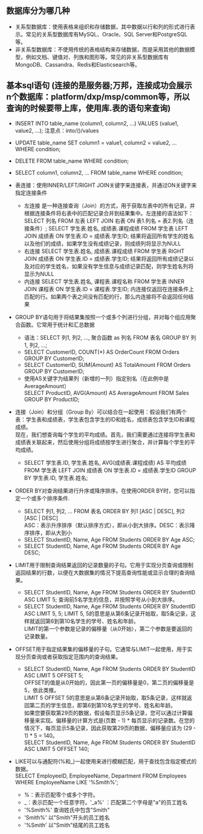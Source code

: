 ## 数据库分为哪几种
- 关系型数据库：使用表格来组织和存储数据，其中数据以行和列的形式进行表示。常见的关系型数据库有MySQL、Oracle、SQL Server和PostgreSQL等。
- 非关系型数据库：不使用传统的表格结构来存储数据，而是采用其他的数据模型，例如文档、键值对、列族和图形等。常见的非关系型数据库有MongoDB、Cassandra、Redis和Elasticsearch等。

## 基本sql语句 (连接的是服务器;万邦，连接成功会展示n个数据库：platform/dxp/msp/common等，所以查询的时候要带上库，使用库.表的语句来查询)
- INSERT INTO table_name (column1, column2, ...) VALUES (value1, value2, ...);         注意点：into/()/values 
- UPDATE table_name SET column1 = value1, column2 = value2, ... WHERE condition;
- DELETE FROM table_name WHERE condition;
- SELECT column1, column2, ... FROM table_name WHERE condition;
- 表连接：使用INNER/LEFT/RIGHT JOIN关键字来连接表，并通过ON关键字来指定连接条件 
  - 左连接 是一种连接查询（Join）的方式，用于获取左表中的所有记录，并根据连接条件将右表中的匹配记录合并到结果集中。左连接的语法如下：
    SELECT 列名 FROM 左表 LEFT JOIN 右表 ON 表1.列名 = 表2.列名（连接条件）;
    SELECT 学生表.姓名, 成绩表.课程成绩 FROM 学生表 LEFT JOIN 成绩表 ON 学生表.ID = 成绩表.学生ID;
    结果将返回所有学生的姓名以及他们的成绩，如果学生没有成绩记录，则成绩列将显示为NULL
  - 右连接 SELECT 学生表.姓名, 成绩表.课程成绩 FROM 学生表 RIGHT JOIN 成绩表 ON 学生表.ID = 成绩表.学生ID;
    结果将返回所有成绩记录以及对应的学生姓名，如果没有学生信息与成绩记录匹配，则学生姓名列将显示为NULL
  - 内连接 SELECT 学生表.姓名, 课程表.课程名称 FROM 学生表 INNER JOIN 课程表 ON 学生表.ID = 课程表.学生ID;
    内连接仅返回在连接条件上匹配的行。如果两个表之间没有匹配的行，那么内连接将不会返回任何结果

- GROUP BY语句用于将结果集按照一个或多个列进行分组，并对每个组应用聚合函数。它常用于统计和汇总数据 
  - 语法：SELECT 列1, 列2, ..., 聚合函数 as 列名 FROM 表名 GROUP BY 列1, 列2, ...;
  - SELECT CustomerID, COUNT(*) AS OrderCount FROM Orders GROUP BY CustomerID;
  - SELECT CustomerID, SUM(Amount) AS TotalAmount FROM Orders GROUP BY CustomerID;
  - 使用AS关键字为结果列（新增的一列）指定别名（在此例中是AverageAmount）  
    SELECT ProductID, AVG(Amount) AS AverageAmount FROM Sales GROUP BY ProductID;
    
- 连接（Join）和分组（Group By）可以结合在一起使用：假设我们有两个表：学生表和成绩表，学生表包含学生的ID和姓名，成绩表包含学生ID和课程成绩。  
  现在，我们想查询每个学生的平均成绩。首先，我们需要通过连接将学生表和成绩表关联起来，然后使用分组将成绩按学生进行聚合，并计算每个学生的平均成绩。
  - SELECT 学生表.ID, 学生表.姓名, AVG(成绩表.课程成绩) AS 平均成绩 FROM 学生表 LEFT JOIN 成绩表 ON 学生表.ID = 成绩表.学生ID GROUP BY 学生表.ID, 学生表.姓名;
  
- ORDER BY对查询结果进行升序或降序排序。在使用ORDER BY时，您可以指定一个或多个排序条件.
  - SELECT 列1, 列2, ... FROM 表名 ORDER BY 列1 [ASC | DESC], 列2 [ASC | DESC]  
    ASC：表示升序排序（默认排序方式），即从小到大排序。DESC：表示降序排序，即从大到小
  - SELECT StudentID, Name, Age FROM Students ORDER BY Age ASC;
  - SELECT StudentID, Name, Age FROM Students ORDER BY Age DESC;

- LIMIT用于限制查询结果返回的记录数量的子句。它用于实现分页查询或限制返回结果的行数，以便在大数据集的情况下提高查询性能或显示合理的查询结果。
  - SELECT StudentID, Name, Age FROM Students ORDER BY StudentID ASC LIMIT 5;  查询前5名学生的信息，并按照学号从小到大排序。
  - SELECT StudentID, Name, Age FROM Students ORDER BY StudentID ASC LIMIT 5, 5;   LIMIT 5, 5的意思是从第6条记录开始取，取5条记录，这样就返回第6到第10名学生的学号、姓名和年龄。  
    LIMIT的第一个参数是记录的偏移量（从0开始），第二个参数是要返回的记录数量。
    
- OFFSET用于指定结果集的偏移量的子句。它通常与LIMIT一起使用，用于实现分页查询或者获取指定范围内的查询结果。
  - SELECT StudentID, Name, Age FROM Students ORDER BY StudentID ASC LIMIT 5 OFFSET 5;  
  OFFSET的值是从0开始的，因此第一页的偏移量是0，第二页的偏移量是5，依此类推。  
  LIMIT 5 OFFSET 5的意思是从第6条记录开始取，取5条记录，这样就返回第二页的学生信息，即第6到第10名学生的学号、姓名和年龄。  
  如果您要获取第29页的数据，假设每页显示5条记录，您可以通过计算偏移量来实现。偏移量的计算方式是(页数 - 1) * 每页显示的记录数。在您的情况下，每页显示5条记录，因此获取第29页的数据，偏移量应该为 (29 - 1) * 5 = 140。  
  SELECT StudentID, Name, Age FROM Students ORDER BY StudentID ASC LIMIT 5 OFFSET 140;

- LIKE可以与通配符(%和_)一起使用来进行模糊匹配，用于查找包含指定模式的数据。  
SELECT EmployeeID, EmployeeName, Department FROM Employees WHERE EmployeeName LIKE '%Smith%';
  - %：表示匹配零个或多个字符。
  - _：表示匹配一个任意字符。'_a%' ：匹配第二个字母是"a"的员工姓名
  - '%Smith%'  查询姓氏中包含"Smith"
  - 'Smith%'   以"Smith"开头的员工姓名
  - '%Smith'  以"Smith"结尾的员工姓名





